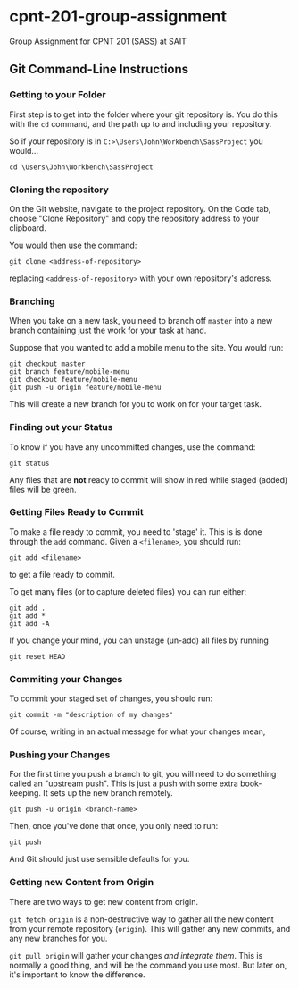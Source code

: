 # cpnt-201-group-assignment
Group Assignment for CPNT 201 (SASS) at SAIT


## Git Command-Line Instructions 


### Getting to your Folder 

First step is to get into the folder where your git repository is. You do this with the `cd` command, and the path up to and including your repository. 

So if your repository is in `C:>\Users\John\Workbench\SassProject` you would... 

`cd \Users\John\Workbench\SassProject`


### Cloning the repository 

On the Git website, navigate to the project repository. On the Code tab, choose "Clone Repository" and copy the repository address to your clipboard. 

You would then use the command: 

`git clone <address-of-repository>` 

replacing `<address-of-repository>` with your own repository's address.


### Branching 

When you take on a new task, you need to branch off `master` into a new branch containing just the work for your task at hand. 

Suppose that you wanted to add a mobile menu to the site. You would run: 

```
git checkout master
git branch feature/mobile-menu
git checkout feature/mobile-menu
git push -u origin feature/mobile-menu
```

This will create a new branch for you to work on for your target task. 


### Finding out your Status

To know if you have any uncommitted changes, use the command: 

`git status` 

Any files that are __not__ ready to commit will show in red while staged (added) files will be green. 


### Getting Files Ready to Commit 

To make a file ready to commit, you need to 'stage' it. This is is done through the `add` command. Given a `<filename>`, you should run: 

`git add <filename>` 

to get a file ready to commit. 

To get many files (or to capture deleted files) you can run either: 

```
git add .
git add *
git add -A
```

If you change your mind, you can unstage (un-add) all files by running 

`git reset HEAD` 


### Commiting your Changes 

To commit your staged set of changes, you should run: 

`git commit -m "description of my changes"` 

Of course, writing in an actual message for what your changes mean, 


### Pushing your Changes 

For the first time you push a branch to git, you will need to do something called an "upstream push". This is just a push with some extra book-keeping. It sets up the new branch remotely. 

`git push -u origin <branch-name>` 

Then, once you've done that once, you only need to run: 

`git push`

And Git should just use sensible defaults for you. 


### Getting new Content from Origin 

There are two ways to get new content from origin. 

`git fetch origin` is a non-destructive way to gather all the new content from your remote repository (`origin`). This will gather any new commits, and any new branches for you. 

`git pull origin` will gather your changes _and integrate them_. This is normally a good thing, and will be the command you use most. But later on, it's important to know the difference. 

